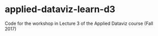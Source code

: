 # applied-dataviz-learn-d3
Code for the workshop in Lecture 3 of the Applied Dataviz course (Fall 2017)
